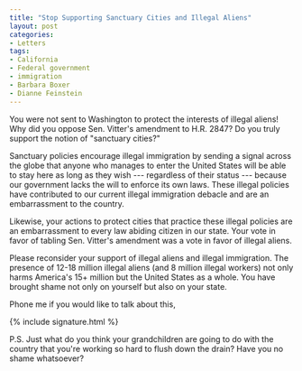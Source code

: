 ```yaml
---
title: "Stop Supporting Sanctuary Cities and Illegal Aliens"
layout: post
categories:
- Letters
tags:
- California
- Federal government
- immigration
- Barbara Boxer
- Dianne Feinstein
---
```


You were not sent to Washington to protect the interests of illegal aliens! Why did you oppose Sen. Vitter's amendment to H.R. 2847? Do you truly support the notion of "sanctuary cities?"

Sanctuary policies encourage illegal immigration by sending a signal across the globe that anyone who manages to enter the United States will be able to stay here as long as they wish --- regardless of their status --- because our government lacks the will to enforce its own laws. These illegal policies have contributed to our current illegal immigration debacle and are an embarrassment to the country.

Likewise, your actions to protect cities that practice these illegal policies are an embarrassment to every law abiding citizen in our state. Your vote in favor of tabling Sen. Vitter's amendment was a vote in favor of illegal aliens.

Please reconsider your support of illegal aliens and illegal immigration. The presence of 12-18 million illegal aliens (and 8 million illegal workers) not only harms America's 15+ million but the United States as a whole. You have brought shame not only on yourself but also on your state.

Phone me if you would like to talk about this,

{% include signature.html %}

P.S. Just what do you think your grandchildren are going to do with the country that you're working so hard to flush down the drain? Have you no shame whatsoever?